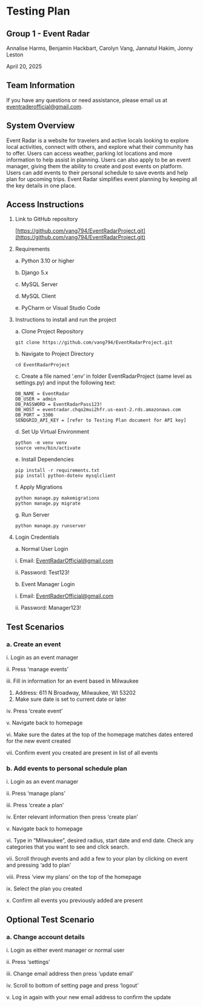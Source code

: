 # Testing Plan  

## Group 1 - Event Radar 

Annalise Harms, Benjamin Hackbart, Carolyn Vang, Jannatul Hakim, Jonny Leston 

April 20, 2025  

## Team Information 

If you have any questions or need assistance, please email us at eventraderofficial@gmail.com. 

## System Overview 

Event Radar is a website for travelers and active locals looking to explore local activities, connect with others, and explore what their community has to offer. Users can access weather, parking lot locations and more information to help assist in planning. Users can also apply to be an event manager, giving them the ability to create and post events on platform. Users can add events to their personal schedule to save events and help plan for upcoming trips. Event Radar simplifies event planning by keeping all the key details in one place. 

## Access Instructions 

1. Link to GitHub repository  

   [https://github.com/vang794/EventRadarProject.git](https://github.com/vang794/EventRadarProject.git)

2. Requirements 

   a. Python 3.10 or higher  
   
   b. Django 5.x  
   
   c. MySQL Server  
   
   d. MySQL Client  
   
   e. PyCharm or Visual Studio Code  

3. Instructions to install and run the project 

   a. Clone Project Repository

      ```
      git clone https://github.com/vang794/EventRadarProject.git
      ```

   b. Navigate to Project Directory

      ```
      cd EventRadarProject
      ```

   c. Create a file named ‘.env’ in folder EventRadarProject (same level as settings.py) and input the following text:

      ```
      DB_NAME = EventRadar  
      DB_USER = admin  
      DB_PASSWORD = EventRadarPass123!  
      DB_HOST = eventradar.chqo2mui2hfr.us-east-2.rds.amazonaws.com  
      DB_PORT = 3306  
      SENDGRID_API_KEY = [refer to Testing Plan document for API key]
      ```

   d. Set Up Virtual Environment

      ```
      python -m venv venv
      source venv/bin/activate
      ```

   e. Install Dependencies

      ```
      pip install -r requirements.txt
      pip install python-dotenv mysqlclient
      ```

   f. Apply Migrations

      ```
      python manage.py makemigrations
      python manage.py migrate
      ```

   g. Run Server

      ```
      python manage.py runserver
      ```

4. Login Credentials  

   a. Normal User Login 

      i. Email: EventRadarOfficial@gmail.com  
      
      ii. Password: Test123!  

   b. Event Manager Login 

      i. Email: EventRaderOfficial@gmail.com  
      
      ii. Password: Manager123!  

## Test Scenarios 

### a. Create an event 

   i. Login as an event manager  

   ii. Press ‘manage events’  

   iii. Fill in information for an event based in Milwaukee  

   1. Address: 611 N Broadway, Milwaukee, WI 53202  
   2. Make sure date is set to current date or later  

   iv. Press ‘create event’  

   v. Navigate back to homepage  

   vi. Make sure the dates at the top of the homepage matches dates entered for the new event created  

   vii. Confirm event you created are present in list of all events  

### b. Add events to personal schedule plan 

   i. Login as an event manager  

   ii. Press ‘manage plans’  

   iii. Press ‘create a plan’  

   iv. Enter relevant information then press ‘create plan’  

   v. Navigate back to homepage  

   vi. Type in “Milwaukee”, desired radius, start date and end date. Check any categories that you want to see and click search.  

   vii. Scroll through events and add a few to your plan by clicking on event and pressing ‘add to plan’  

   viii. Press ‘view my plans’ on the top of the homepage  

   ix. Select the plan you created  

   x. Confirm all events you previously added are present  

## Optional Test Scenario 

### a. Change account details  

   i. Login as either event manager or normal user  

   ii. Press ‘settings’  

   iii. Change email address then press ‘update email’  

   iv. Scroll to bottom of setting page and press ‘logout’  

   v. Log in again with your new email address to confirm the update  
